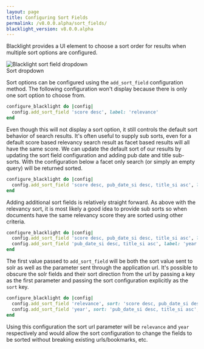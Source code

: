 ```yaml
---
layout: page
title: Configuring Sort Fields
permalink: /v8.0.0.alpha/sort_fields/
blacklight_version: v8.0.0.alpha
---
```


Blacklight provides a UI element to choose a sort order for results when multiple sort options are configured.

<div class="image-well">
  <img src="/public/images/blacklight-7-sort-fields.png" alt="Blacklight sort field dropdown" />
  <div class="caption">Sort dropdown</div>
</div>

Sort options can be configured using the `add_sort_field` configuration method.  The following configuration won't display because there is only one sort option to choose from.

```ruby
configure_blacklight do |config|
  config.add_sort_field 'score desc', label: 'relevance'
end
```

Even though this will not display a sort option, it still controls the default sort behavior of search results.  It's often useful to supply sub sorts, even for a default score based relevancy search result as facet based results will all have the same score.  We can update the default sort of our results by updating the sort field configuration and adding pub date and title sub-sorts.  With the configuration below a facet only search (or simply an empty query) will be returned sorted.

```ruby
configure_blacklight do |config|
  config.add_sort_field 'score desc, pub_date_si desc, title_si asc', label: 'relevance'
end
```

Adding additional sort fields is relatively straight forward. As above with the relevancy sort, it is most likely a good idea to provide sub sorts so when documents have the same relevancy score they are sorted using other criteria.

```ruby
configure_blacklight do |config|
  config.add_sort_field 'score desc, pub_date_si desc, title_si asc', label: 'relevance'
  config.add_sort_field 'pub_date_si desc, title_si asc', label: 'year'
end
```

The first value passed to `add_sort_field` will be both the sort value sent to solr as well as the parameter sent through the application url. It's possible to obscure the solr fields and their sort direction from the url by passing a key as the first parameter and passing the sort configuration explicitly as the `sort` key.

```ruby
configure_blacklight do |config|
  config.add_sort_field 'relevance', sort: 'score desc, pub_date_si desc, title_si asc', label: 'relevance'
  config.add_sort_field 'year', sort: 'pub_date_si desc, title_si asc', label: 'year'
end
```

Using this configuration the sort url parameter will be `relevance` and `year` respectively and would allow the sort configuration to change the fields to be sorted without breaking existing urls/bookmarks, etc.
